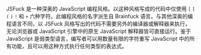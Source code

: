 JSFuck 是一种深奥的 JavaScript 编程风格。以这种风格写成的代码中仅使用 `[` `]` `(` `)` `!` 和 `+` 六种字符。此编程风格的名字派生自 Brainfuck 语言。与其他深奥的编程语言不同，以 JSFuck 风格写出的代码不需要另外的编译器或解释器来执行，无论浏览器或 JavaScript 引擎中的原生 JavaScript 解释器皆可直接运行。鉴于 JavaScript 是弱类型语言，编写者可以用数量有限的字符重写 JavaScript 中的所有功能，且可以用这种方式执行任何类型的表达式。
